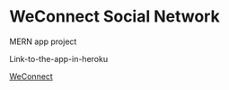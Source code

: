 # WeConnect Social Network
MERN app project

Link-to-the-app-in-heroku

<a href="https://stormy-coast-00203.herokuapp.com" target="_blank"> WeConnect </a>
